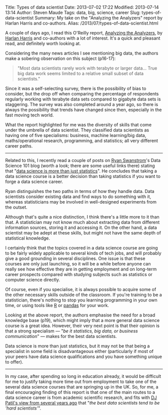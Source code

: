 Title: Types of data scientist
Date: 2013-07-02 17:22
Modified: 2013-07-14 13:14
Author: Steven Maude
Tags: data, big, science, career
Slug: types-of-data-scientist
Summary: My take on the "Analyzing the Analyzers" report by Harlan Harris and co-authors.
Alias: /2013/07/types-of-data-scientist.html

A couple of days ago, I read this O'Reilly report, [Analyzing the
Analyzers](http://oreilly.com/data/stratareports/analyzing-the-analyzers.csp),
by [Harlan Harris](https://twitter.com/HarlanH) and co-authors with a
lot of interest. It's a quick and pleasant read, and definitely worth
looking at.

Considering the many news articles I see mentioning big data, the
authors make a sobering observation on this subject (p16-17):

> "Most data scientists rarely work with terabyte or larger data... True
> big data work seems limited to a relative small subset of data
> scientists."

Since it was a self-selecting survey, there is the possibility of bias
to consider, but the drop off when comparing the percentage of
respondents regularly working with terabyte data sets compared to
gigabyte data sets is staggering. The survey was also completed around a
year ago, so there is always the possibility that trends have changed
since then, especially in the fast moving tech world.

What the report highlighted for me was the diversity of skills that come
under the umbrella of data scientist. They classified data scientists as
having one of five specialisms: business, machine learning/big data,
maths/operational research, programming, and statistics; all very
different career paths.

* * * * *

Related to this, I recently read a couple of posts on [Ryan
Swanstrom](https://twitter.com/swgoof)'s Data Science 101 blog (worth a
look; there are some useful links there) stating that "[data science is
more than just
statistics](http://datascience101.wordpress.com/2013/07/02/data-science-is-more-than-just-statistics-part-2/)".
He concludes that taking a data science course is a better decision than
taking statistics if you want to forge a data science career.

Ryan distinguishes the two paths in terms of how they handle data. Data
scientists consider existing data and find ways to do something with it,
whereas statisticians may be involved in well-designed experiments from
the outset.

Although that's quite a nice distinction, I think there's a little more
to it than that. A statistician may not know much about extracting data
from different information sources, storing it and accessing it. On the
other hand, a data scientist may be adept at these skills, but might not
have the same depth of statistical knowledge.

I certainly think that the topics covered in a data science course are
going to be fairly widely applicable to several kinds of tech jobs, and
will probably give a good grounding in several disciplines. One issue is
that these courses are only just launching, so it will be a while before
anyone can really see how effective they are in getting employment and
on long-term career prospects compared with studying subjects such as
statistics or computer science directly.

Of course, even if you specialise, it is always possible to acquire some
of the other necessary skills outside of the classroom. If you're
training to be a statistician, there's nothing to stop you learning
programming in your own time, or using tools like
[R](http://www.r-project.org/) or [pandas](http://pandas.pydata.org/)
for your work.

Looking at the above report, the authors emphasise the need for a broad
knowledge base (p19), which might imply that a more general data science
course is a great idea. However, their very next point is that their
opinion is that a strong specialism — "*be it statistics, big data, or
business communication*" — makes for the best data scientists.

Data science is more than just statistics, but it may not be that being
a specialist in some field is disadvantageous either (particularly if
most of your peers have data science qualifications and you have
something unique to offer).

* * * * *

In my case, after spending so long in education already, it would be
difficult for me to justify taking more time out from employment to take
one of the several data science courses that are springing up in the UK.
So, for me, a final encouraging finding of this report is that one of
the main routes to a data science career is from academic scientific
research, and fits with [DJ Patil's view from several years
ago](http://radar.oreilly.com/2010/06/what-is-data-science.html) that
"*the best data scientists tend to be 'hard scientists'*".
